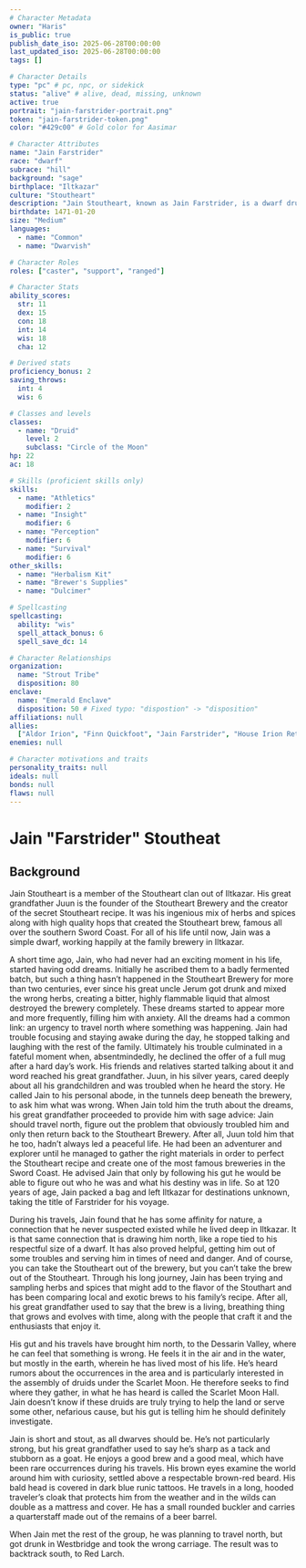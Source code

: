 ```yaml
---
# Character Metadata
owner: "Haris"
is_public: true
publish_date_iso: 2025-06-28T00:00:00
last_updated_iso: 2025-06-28T00:00:00
tags: []

# Character Details
type: "pc" # pc, npc, or sidekick
status: "alive" # alive, dead, missing, unknown
active: true
portrait: "jain-farstrider-portrait.png"
token: "jain-farstrider-token.png"
color: "#429c00" # Gold color for Aasimar

# Character Attributes
name: "Jain Farstrider"
race: "dwarf"
subrace: "hill"
background: "sage"
birthplace: "Iltkazar"
culture: "Stoutheart"
description: "Jain Stoutheart, known as Jain Farstrider, is a dwarf druid of the Circle of the Moon. He hails from the Stoutheart clan in Iltkazar, where he worked at the family brewery until a series of prophetic dreams compelled him to leave his home and seek adventure in the north. Jain is driven by a desire to understand his connection to nature and to uncover the mysteries that have drawn him away from his peaceful life."
birthdate: 1471-01-20
size: "Medium"
languages:
  - name: "Common"
  - name: "Dwarvish"

# Character Roles
roles: ["caster", "support", "ranged"]

# Character Stats
ability_scores:
  str: 11
  dex: 15
  con: 18
  int: 14
  wis: 18
  cha: 12

# Derived stats
proficiency_bonus: 2
saving_throws:
  int: 4
  wis: 6

# Classes and levels
classes:
  - name: "Druid"
    level: 2
    subclass: "Circle of the Moon"
hp: 22
ac: 18

# Skills (proficient skills only)
skills:
  - name: "Athletics"
    modifier: 2
  - name: "Insight"
    modifier: 6
  - name: "Perception"
    modifier: 6
  - name: "Survival"
    modifier: 6
other_skills:
  - name: "Herbalism Kit"
  - name: "Brewer's Supplies"
  - name: "Dulcimer"

# Spellcasting
spellcasting:
  ability: "wis"
  spell_attack_bonus: 6
  spell_save_dc: 14

# Character Relationships
organization:
  name: "Strout Tribe"
  disposition: 80
enclave:
  name: "Emerald Enclave"
  disposition: 50 # Fixed typo: "dispostion" -> "disposition"
affiliations: null
allies:
  ["Aldor Irion", "Finn Quickfoot", "Jain Farstrider", "House Irion Retainers"]
enemies: null

# Character motivations and traits
personality_traits: null
ideals: null
bonds: null
flaws: null
---
```


# Jain "Farstrider" Stoutheat

## Background

Jain Stoutheart is a member of the Stoutheart clan out of Iltkazar. His great grandfather Juun is the founder of the Stoutheart Brewery and the creator of the secret Stoutheart recipe. It was his ingenious mix of herbs and spices along with high quality hops that created the Stoutheart brew, famous all over the southern Sword Coast. For all of his life until now, Jain was a simple dwarf, working happily at the family brewery in Iltkazar.

A short time ago, Jain, who had never had an exciting moment in his life, started having odd dreams. Initially he ascribed them to a badly fermented batch, but such a thing hasn’t happened in the Stoutheart Brewery for more than two centuries, ever since his great uncle Jerum got drunk and mixed the wrong herbs, creating a bitter, highly flammable liquid that almost destroyed the brewery completely. These dreams started to appear more and more frequently, filling him with anxiety. All the dreams had a common link: an urgency to travel north where something was happening. Jain had trouble focusing and staying awake during the day, he stopped talking and laughing with the rest of the family. Ultimately his trouble culminated in a fateful moment when, absentmindedly, he declined the offer of a full mug after a hard day’s work. His friends and relatives started talking about it and word reached his great grandfather. Juun, in his silver years, cared deeply about all his grandchildren and was troubled when he heard the story. He called Jain to his personal abode, in the tunnels deep beneath the brewery, to ask him what was wrong. When Jain told him the truth about the dreams, his great grandfather proceeded to provide him with sage advice: Jain should travel north, figure out the problem that obviously troubled him and only then return back to the Stoutheart Brewery. After all, Juun told him that he too, hadn’t always led a peaceful life. He had been an adventurer and explorer until he managed to gather the right materials in order to perfect the Stoutheart recipe and create one of the most famous breweries in the Sword Coast. He advised Jain that only by following his gut he would be able to figure out who he was and what his destiny was in life. So at 120 years of age, Jain packed a bag and left Iltkazar for destinations unknown, taking the title of Farstrider for his voyage.

During his travels, Jain found that he has some affinity for nature, a connection that he never suspected existed while he lived deep in Iltkazar. It is that same connection that is drawing him north, like a rope tied to his respectful size of a dwarf. It has also proved helpful, getting him out of some troubles and serving him in times of need and danger. And of course, you can take the Stoutheart out of the brewery, but you can’t take the brew out of the Stoutheart. Through his long journey, Jain has been trying and sampling herbs and spices that might add to the flavor of the Stouthart and has been comparing local and exotic brews to his family’s recipe. After all, his great grandfather used to say that the brew is a living, breathing thing that grows and evolves with time, along with the people that craft it and the enthusiasts that enjoy it.

His gut and his travels have brought him north, to the Dessarin Valley, where he can feel that something is wrong. He feels it in the air and in the water, but mostly in the earth, wherein he has lived most of his life. He’s heard rumors about the occurrences in the area and is particularly interested in the assembly of druids under the Scarlet Moon. He therefore seeks to find where they gather, in what he has heard is called the Scarlet Moon Hall. Jain doesn’t know if these druids are truly trying to help the land or serve some other, nefarious cause, but his gut is telling him he should definitely investigate.

Jain is short and stout, as all dwarves should be. He’s not particularly strong, but his great grandfather used to say he’s sharp as a tack and stubborn as a goat. He enjoys a good brew and a good meal, which have been rare occurrences during his travels. His brown eyes examine the world around him with curiosity, settled above a respectable brown-red beard. His bald head is covered in dark blue runic tattoos. He travels in a long, hooded traveler’s cloak that protects him from the weather and in the wilds can double as a mattress and cover. He has a small rounded buckler and carries a quarterstaff made out of the remains of a beer barrel.

When Jain met the rest of the group, he was planning to travel north, but got drunk in Westbridge and took the wrong carriage. The result was to backtrack south, to Red Larch.

